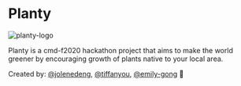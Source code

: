 
# Planty

![planty-logo](https://user-images.githubusercontent.com/32408688/76169469-bc633280-6135-11ea-9ee7-4daad3091eb9.png)

Planty is a cmd-f2020 hackathon project that aims to make the world greener by encouraging growth of plants native to your local area.

Created by: [@jolenedeng](https://github.com/jolenedeng), [@tiffanyou](https://github.com/tiffanyou), [@emily-gong](https://github.com/emily-gong) 💖
